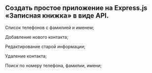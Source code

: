 <h2>Создать простое приложение на Express.js «Записная книжка» в виде API.</h2>

<p>Список телефонов с фамилией и именем;</p>
<p>Добавление нового контакта;</p>
<p>Редактирование старой информации;</p>
<p>Удаление контакта;</p>
<p>Поиск по номеру телефона, фамилии, имени;</p>